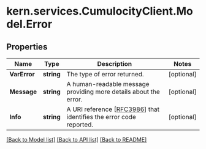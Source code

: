 # kern.services.CumulocityClient.Model.Error

## Properties

Name | Type | Description | Notes
------------ | ------------- | ------------- | -------------
**VarError** | **string** | The type of error returned. | [optional] 
**Message** | **string** | A human-readable message providing more details about the error. | [optional] 
**Info** | **string** | A URI reference [[RFC3986](https://tools.ietf.org/html/rfc3986)] that identifies the error code reported. | [optional] 

[[Back to Model list]](../README.md#documentation-for-models) [[Back to API list]](../README.md#documentation-for-api-endpoints) [[Back to README]](../README.md)

